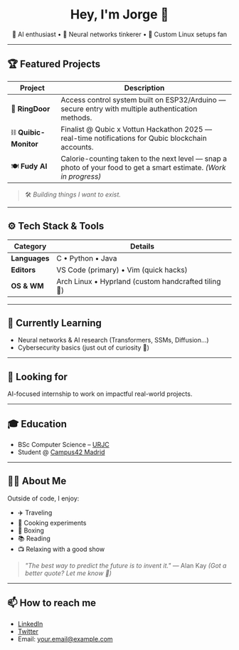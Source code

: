 <h1 align="center">Hey, I'm Jorge 👋</h1>
<p align="center">
🚀 AI enthusiast • 🧠 Neural networks tinkerer • 🐧 Custom Linux setups fan
</p>

---

## 🏆 Featured Projects

| Project | Description |
|------------------|---------------------------------------------------------------------------------------------------|
| 🔐 **RingDoor** | Access control system built on ESP32/Arduino — secure entry with multiple authentication methods. |
| ⛓️ **Quibic-Monitor** | Finalist @ Qubic x Vottun Hackathon 2025 — real-time notifications for Qubic blockchain accounts. |
| 🍽️ **Fudy AI** | Calorie-counting taken to the next level — snap a photo of your food to get a smart estimate. *(Work in progress)* |

> 🛠️ *Building things I want to exist.*

---

## ⚙️ Tech Stack & Tools

| Category | Details |
| ------------ | ----------------------------------- |
| **Languages**| C • Python • Java |
| **Editors** | VS Code (primary) • Vim (quick hacks) |
| **OS & WM** | Arch Linux • Hyprland (custom handcrafted tiling 🧩) |

---

## 🚀 Currently Learning

- Neural networks & AI research (Transformers, SSMs, Diffusion...)
- Cybersecurity basics (just out of curiosity 🧪)

---

## 💼 Looking for

AI-focused internship to work on impactful real-world projects.

---

## 🎓 Education

- BSc Computer Science – [URJC](https://www.urjc.es)
- Student @ [Campus42 Madrid](https://campus42.com/madrid)

---

## 🧑‍🎨 About Me

Outside of code, I enjoy:

- ✈️ Traveling
- 🍳 Cooking experiments
- 🥊 Boxing
- 📚 Reading
- 📺 Relaxing with a good show

> *"The best way to predict the future is to invent it."* — Alan Kay
> *(Got a better quote? Let me know 👀)*

---

## 📫 How to reach me

- [LinkedIn](https://www.linkedin.com/in/yourprofile)
- [Twitter](https://twitter.com/yourhandle)
- Email: your.email@example.com
